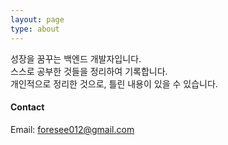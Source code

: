 ```yaml
---
layout: page
type: about
---
```



성장을 꿈꾸는 백엔드 개발자입니다.  
스스로 공부한 것들을 정리하여 기록합니다.  
개인적으로 정리한 것으로, 틀린 내용이 있을 수 있습니다.

#### Contact
Email: foresee012@gmail.com





